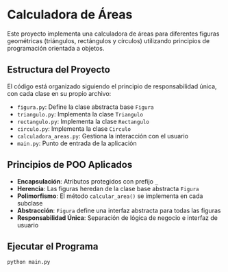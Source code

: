 # Calculadora de Áreas

Este proyecto implementa una calculadora de áreas para diferentes figuras geométricas (triángulos, rectángulos y círculos) utilizando principios de programación orientada a objetos.

## Estructura del Proyecto

El código está organizado siguiendo el principio de responsabilidad única, con cada clase en su propio archivo:

- `figura.py`: Define la clase abstracta base `Figura`
- `triangulo.py`: Implementa la clase `Triangulo`
- `rectangulo.py`: Implementa la clase `Rectangulo`
- `circulo.py`: Implementa la clase `Circulo`
- `calculadora_areas.py`: Gestiona la interacción con el usuario
- `main.py`: Punto de entrada de la aplicación

## Principios de POO Aplicados

- **Encapsulación**: Atributos protegidos con prefijo `_`
- **Herencia**: Las figuras heredan de la clase base abstracta `Figura`
- **Polimorfismo**: El método `calcular_area()` se implementa en cada subclase
- **Abstracción**: `Figura` define una interfaz abstracta para todas las figuras
- **Responsabilidad Única**: Separación de lógica de negocio e interfaz de usuario

## Ejecutar el Programa

```bash
python main.py
```

